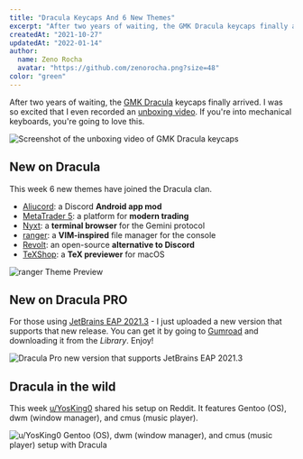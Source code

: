 ```yaml
---
title: "Dracula Keycaps And 6 New Themes"
excerpt: "After two years of waiting, the GMK Dracula keycaps finally arrived."
createdAt: "2021-10-27"
updatedAt: "2022-01-14"
author:
  name: Zeno Rocha
  avatar: "https://github.com/zenorocha.png?size=48"
color: "green"
---
```


After two years of waiting, the [GMK Dracula](/gmk) keycaps finally arrived. I was so excited that I even recorded an [unboxing video](https://youtu.be/gWuWhveVxwo). If you're into mechanical keyboards, you're going to love this.

![Screenshot of the unboxing video of GMK Dracula keycaps](/static/img/blog/dracula-keycaps-and-6-new-themes-a.png)

## New on Dracula

This week 6 new themes have joined the Dracula clan.

- [Aliucord](/aliucord): a Discord **Android app mod**
- [MetaTrader 5](/metatrader5): a platform for **modern trading**
- [Nyxt](/nyxt): a **terminal browser** for the Gemini protocol
- [ranger](/ranger): a **VIM-inspired** file manager for the console
- [Revolt](/revolt): an open-source **alternative to Discord**
- [TeXShop](/texshop): a **TeX previewer** for macOS

![ranger Theme Preview](/static/img/blog/dracula-keycaps-and-6-new-themes-b.png)

## New on Dracula PRO

For those using [JetBrains EAP 2021.3](https://blog.jetbrains.com/idea/2021/09/intellij-idea-2021-3-eap-1/) - I just uploaded a new version that supports that new release. You can get it by going to [Gumroad](https://gumroad.com/) and downloading it from the _Library_. Enjoy!

![Dracula Pro new version that supports JetBrains EAP 2021.3](/static/img/blog/dracula-keycaps-and-6-new-themes-c.png)

## Dracula in the wild

This week [u/YosKing0](https://www.reddit.com/r/unixporn/comments/qey8hn/dwm_dracula/) shared his setup on Reddit. It features Gentoo (OS), dwm (window manager), and cmus (music player).

![u/YosKing0 Gentoo (OS), dwm (window manager), and cmus (music player) setup with Dracula](/static/img/blog/dracula-keycaps-and-6-new-themes-d.png)
